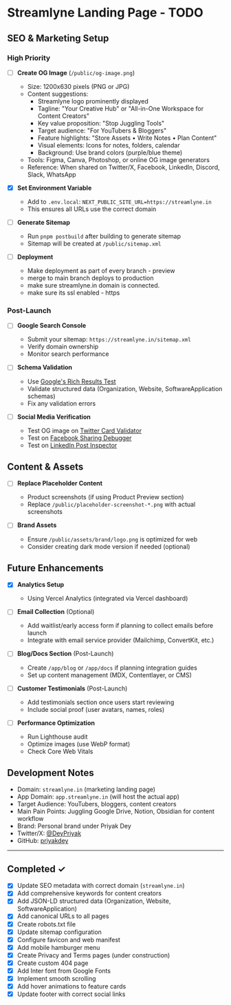 # Streamlyne Landing Page - TODO

## SEO & Marketing Setup

### High Priority

- [ ] **Create OG Image** (`/public/og-image.png`)
  - Size: 1200x630 pixels (PNG or JPG)
  - Content suggestions:
    - Streamlyne logo prominently displayed
    - Tagline: "Your Creative Hub" or "All-in-One Workspace for Content Creators"
    - Key value proposition: "Stop Juggling Tools"
    - Target audience: "For YouTubers & Bloggers"
    - Feature highlights: "Store Assets • Write Notes • Plan Content"
    - Visual elements: Icons for notes, folders, calendar
    - Background: Use brand colors (purple/blue theme)
  - Tools: Figma, Canva, Photoshop, or online OG image generators
  - Reference: When shared on Twitter/X, Facebook, LinkedIn, Discord, Slack, WhatsApp

- [X] **Set Environment Variable**
  - Add to `.env.local`: `NEXT_PUBLIC_SITE_URL=https://streamlyne.in`
  - This ensures all URLs use the correct domain

- [ ] **Generate Sitemap**
  - Run `pnpm postbuild` after building to generate sitemap
  - Sitemap will be created at `/public/sitemap.xml`

- [ ] **Deployment**
  - Make deployment as part of every branch - preview
  - merge to main branch deploys to production
  - make sure streamlyne.in domain is connected.
  - make sure its ssl enabled - https  

### Post-Launch

- [ ] **Google Search Console**
  - Submit your sitemap: `https://streamlyne.in/sitemap.xml`
  - Verify domain ownership
  - Monitor search performance

- [ ] **Schema Validation**
  - Use [Google's Rich Results Test](https://search.google.com/test/rich-results)
  - Validate structured data (Organization, Website, SoftwareApplication schemas)
  - Fix any validation errors

- [ ] **Social Media Verification**
  - Test OG image on [Twitter Card Validator](https://cards-dev.twitter.com/validator)
  - Test on [Facebook Sharing Debugger](https://developers.facebook.com/tools/debug/)
  - Test on [LinkedIn Post Inspector](https://www.linkedin.com/post-inspector/)

## Content & Assets

- [ ] **Replace Placeholder Content**
  - Product screenshots (if using Product Preview section)
  - Replace `/public/placeholder-screenshot-*.png` with actual screenshots

- [ ] **Brand Assets**
  - Ensure `/public/assets/brand/logo.png` is optimized for web
  - Consider creating dark mode version if needed (optional)

## Future Enhancements

- [X] **Analytics Setup**
  - Using Vercel Analytics (integrated via Vercel dashboard)

- [ ] **Email Collection** (Optional)
  - Add waitlist/early access form if planning to collect emails before launch
  - Integrate with email service provider (Mailchimp, ConvertKit, etc.)

- [ ] **Blog/Docs Section** (Post-Launch)
  - Create `/app/blog` or `/app/docs` if planning integration guides
  - Set up content management (MDX, Contentlayer, or CMS)

- [ ] **Customer Testimonials** (Post-Launch)
  - Add testimonials section once users start reviewing
  - Include social proof (user avatars, names, roles)

- [ ] **Performance Optimization**
  - Run Lighthouse audit
  - Optimize images (use WebP format)
  - Check Core Web Vitals

## Development Notes

- Domain: `streamlyne.in` (marketing landing page)
- App Domain: `app.streamlyne.in` (will host the actual app)
- Target Audience: YouTubers, bloggers, content creators
- Main Pain Points: Juggling Google Drive, Notion, Obsidian for content workflow
- Brand: Personal brand under Priyak Dey
- Twitter/X: [@DeyPriyak](https://x.com/DeyPriyak)
- GitHub: [priyakdey](https://github.com/priyakdey)

---

## Completed ✓

- [x] Update SEO metadata with correct domain (`streamlyne.in`)
- [x] Add comprehensive keywords for content creators
- [x] Add JSON-LD structured data (Organization, Website, SoftwareApplication)
- [x] Add canonical URLs to all pages
- [x] Create robots.txt file
- [x] Update sitemap configuration
- [x] Configure favicon and web manifest
- [x] Add mobile hamburger menu
- [x] Create Privacy and Terms pages (under construction)
- [x] Create custom 404 page
- [x] Add Inter font from Google Fonts
- [x] Implement smooth scrolling
- [x] Add hover animations to feature cards
- [x] Update footer with correct social links
